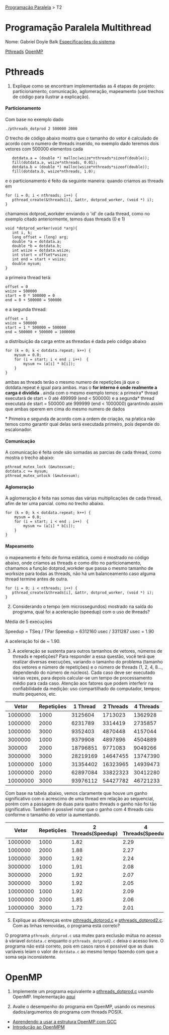 [Programação Paralela](https://github.com/AndreaInfUFSM/elc139-2019a) > T2

# Programação Paralela Multithread

Nome: Gabriel Doyle Balk
[Especificações do sistema](specs.txt)

[Pthreads](#Pthreads)
[OpenMP](#openmp)

# Pthreads

1. Explique como se encontram implementadas as 4 etapas de projeto: particionamento, comunicação, aglomeração, mapeamento (use trechos de código para ilustrar a explicação).

#### Particionamento

Com base no exemplo dado

```
./pthreads_dotprod 2 500000 2000
```

O trecho de código abaixo mostra que o tamanho do vetor é calculado de acordo com o numero de threads inserido, no exemplo dado teremos dois vetores com 500000 elementos cada

```
   dotdata.a = (double *) malloc(wsize*nthreads*sizeof(double));
   fill(dotdata.a, wsize*nthreads, 0.01);
   dotdata.b = (double *) malloc(wsize*nthreads*sizeof(double));
   fill(dotdata.b, wsize*nthreads, 1.0);
```

e o particionamento é feito da seguinte maneira:
quando criamos as threads em

```
for (i = 0; i < nthreads; i++) {
   pthread_create(&threads[i], &attr, dotprod_worker, (void *) i);
}
```

chamamos dotprod_workder enviando o 'id' de cada thread, como no exemplo citado anteriormente, temos duas threads (0 e 1)

```
void *dotprod_worker(void *arg){
   int i, k;
   long offset = (long) arg;
   double *a = dotdata.a;
   double *b = dotdata.b;
   int wsize = dotdata.wsize;
   int start = offset*wsize;
   int end = start + wsize;
   double mysum;
}
```

a primeira thread terá:

```
offset = 0
wsize = 500000
start = 0 * 500000 = 0
end = 0 + 500000 = 500000
```

e a segunda thread:

```
offset = 1
wsize = 500000
start = 1 * 500000 = 500000
end = 500000 + 500000 = 1000000
```

a distribuição da carga entre as threadas é dada pelo código abaixo

```
for (k = 0; k < dotdata.repeat; k++) {
    mysum = 0.0;
    for (i = start; i < end ; i++)  {
        mysum += (a[i] * b[i]);
    }
}
```

ambas as threads terão o mesmo numero de repetições já que o dotdata.repeat
é igual para ambas.
mas o **for interno é onde realmente a carga é dividida** .
ainda com o mesmo exemplo temos:
a primeira* thread executará de start = 0 até 499999 (end < 500000)
e a segunda* thread executatá de start = 500000 até 999999 (end < 1000000)
garantindo assim que ambas operem em cima do mesmo numero de dados

\* Primeira e segunda de acordo com a ordem de criação, na pŕatica não temos como garantir qual delas será executada primeiro, pois depende do escalonador.

#### Comunicação

A comunicação é feita onde são somadas as parcias de cada thread, como mostra o trecho abaixo:

```
pthread_mutex_lock (&mutexsum);
dotdata.c += mysum;
pthread_mutex_unlock (&mutexsum);
```

#### Aglomeração

A aglomeração é feita nas somas das várias multiplicações de cada thread, afim de ter uma parcial. como no trecho abaixo.

```
for (k = 0; k < dotdata.repeat; k++) {
    mysum = 0.0;
    for (i = start; i < end ; i++)  {
        mysum += (a[i] * b[i]);
    }
}
```

#### Mapeamento

o mapeamento é feito de forma estática, como é mostrado no código abaixo, onde criamos as threads e como dito no particionamento, chamamos a função dotprod_workder que passa o mesmo tamanho de worksize para todas as threads, não há um balanceamento caso alguma thread termine antes de outra.

```
for (i = 0; i < nthreads; i++) {
   pthread_create(&threads[i], &attr, dotprod_worker, (void *) i);
}
```

2. Considerando o tempo (em microssegundos) mostrado na saída do programa, qual foi a aceleração (speedup) com o uso de threads?

Média de 5 execuções

Speedup = TSeq / TPar
Speedup = 6312160 usec / 3311287 usec = 1.90

A aceleração foi de ~ 1.90.

3. A aceleração se sustenta para outros tamanhos de vetores, números de threads e repetições? Para responder a essa questão, você terá que realizar diversas execuções, variando o tamanho do problema (tamanho dos vetores e número de repetições) e o número de threads (1, 2, 4, 8..., dependendo do número de núcleos). Cada caso deve ser executado várias vezes, para depois calcular-se um tempo de processamento médio para cada caso. Atenção aos fatores que podem interferir na confiabilidade da medição: uso compartilhado do computador, tempos muito pequenos, etc.

| Vetor    | Repetições | 1 Thread | 2 Threads | 4 Threads |
| -------- | ---------- | -------- | --------- | --------- |
| 1000000  | 1000       | 3125604  | 1713023   | 1362928   |
| 1000000  | 2000       | 6231789  | 3314419   | 2735857   |
| 1000000  | 3000       | 9352403  | 4870448   | 4157044   |
| 3000000  | 1000       | 9379908  | 4897896   | 4504889   |
| 300000   | 2000       | 18796851 | 9771083   | 9049266   |
| 3000000  | 3000       | 28219169 | 14647455  | 13747390  |
| 10000000 | 1000       | 31354402 | 16323965  | 14939473  |
| 10000000 | 2000       | 62897084 | 33822323  | 30412280  |
| 10000000 | 3000       | 93976112 | 54427782  | 46721233  |

Com base na tabela abaixo, vemos claramente que houve um ganho significativo com o acrescimo de uma thread em relação ao sequencial, porém com a passagem de duas para quatro threads o ganho não foi tão significativo. Também é possível notar que o ganho com 4 threads caiu conforme o tamanho do vetor ia aumentando.

| Vetor    | Repetições | 2 Threads(Speedup) | 4 Threads(Speedup) |
| -------- | ---------- | ------------------ | ------------------ |
| 1000000  | 1000       | 1.82               | 2.29               |
| 1000000  | 2000       | 1.88               | 2.27               |
| 1000000  | 3000       | 1.92               | 2.24               |
| 3000000  | 1000       | 1.91               | 2.08               |
| 3000000  | 2000       | 1.92               | 2.07               |
| 3000000  | 3000       | 1.92               | 2.05               |
| 10000000 | 1000       | 1.92               | 2.09               |
| 10000000 | 2000       | 1.85               | 2.06               |
| 10000000 | 3000       | 1.72               | 2.01               |

5. Explique as diferenças entre [pthreads_dotprod.c](pthreads_dotprod/pthreads_dotprod.c) e [pthreads_dotprod2.c](pthreads_dotprod/pthreads_dotprod2.c). Com as linhas removidas, o programa está correto?

O programa `pthreads_dotprod.c` usa mutex para exclusão mútua no acesso à váriavel
`dotdata.c` enquanto o `pthreads_dotprod2.c` deixa o acesso livre.
O programa não está correto, pois em casos raros é possível que as duas variáveis leiam o valor de `dotdata.c` ao mesmo tempo fazendo com que a soma seja inconsistente.

# OpenMP

1. Implemente um programa equivalente a [pthreads_dotprod.c](pthreads_dotprod/pthreads_dotprod.c) usando OpenMP.
   Implementação [aqui](openmp/openmp.c)

2. Avalie o desempenho do programa em OpenMP, usando os mesmos dados/argumentos do programa com threads POSIX.

- [Aprendendo a usar a estrutura OpenMP com GCC](https://www.ibm.com/developerworks/br/aix/library/au-aix-openmp-framework/index.html)
- [Introdução ao OpenMPM](https://www.dcc.fc.up.pt/~fds/aulas/PPD/0708/intro_openmp-1x2.pdf)
